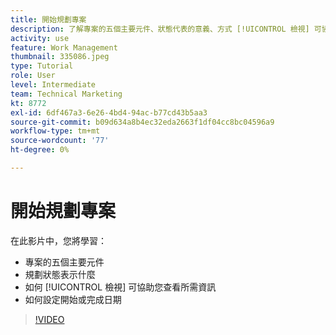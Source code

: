 ```yaml
---
title: 開始規劃專案
description: 了解專案的五個主要元件、狀態代表的意義、方式 [!UICONTROL 檢視] 可協助您查看相關資訊，以及如何設定開始日期或到期日。
activity: use
feature: Work Management
thumbnail: 335086.jpeg
type: Tutorial
role: User
level: Intermediate
team: Technical Marketing
kt: 8772
exl-id: 6df467a3-6e26-4bd4-94ac-b77cd43b5aa3
source-git-commit: b09d634a8b4ec32eda2663f1df04cc8bc04596a9
workflow-type: tm+mt
source-wordcount: '77'
ht-degree: 0%

---
```


# 開始規劃專案

在此影片中，您將學習：

* 專案的五個主要元件
* 規劃狀態表示什麼
* 如何 [!UICONTROL 檢視] 可協助您查看所需資訊
* 如何設定開始或完成日期

>[!VIDEO](https://video.tv.adobe.com/v/335086/?quality=12)
